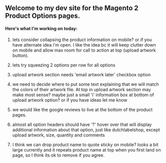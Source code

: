 ## Welcome to my dev site for the Magento 2 Product Options pages.

#### Here's what I'm working on today:


1. lets consider collapsing the product information on mobile? or if you have alternate idea i'm open. I like the idea bc it will keep clutter down on mobile and allow max room for call to action at top (upload artwork button).

2. lets try squeezing 2 options per row for all options

3. upload artwork section needs 'email artwork later' checkbox option

4. we need to decide where to put some text explaining that we will match the colors of their artwork file. At top in upload artwork section may make most sense? maybe just a small 'i' information box at bottom of upload artwork option? or if you have ideas let me know

5. we would like the google reviews to live at the bottom of the product pages. 

6. almost all option headers should have '?' hover over that will display additional information about that option, just like dutchlabelshop, except upload artwork, size, quantity and comments

7. I think we can drop product name to quote sticky on mobile? looks a bit large currently and it repeats product name at top when you first land on page, so I think its ok to remove if you agree.


